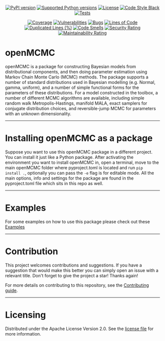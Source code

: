 <!--
SPDX-FileCopyrightText: 2024 Shell Global Solutions International B.V. All Rights Reserved.

SPDX-License-Identifier: Apache-2.0
-->

<div align="center">

[![PyPI version](https://img.shields.io/pypi/v/openmcmc.svg?logo=pypi&logoColor=FFE873)](https://pypi.org/project/openmcmc/)
[![Supported Python versions](https://img.shields.io/pypi/pyversions/openmcmc.svg?logo=python&logoColor=FFE873)](https://pypi.org/project/openmcmc/)
[![License](https://img.shields.io/badge/License-Apache_2.0-blue.svg)](https://opensource.org/licenses/Apache-2.0)
[![Code Style Black](https://img.shields.io/badge/code%20style-black-000000.svg)](https://github.com/psf/black)
[![Tests](https://github.com/sede-open/openMCMC/actions/workflows/run_tests.yml/badge.svg?branch=main)](https://github.com/sede-open/openMCMC/actions/workflows/run_tests.yml)

[![Coverage](https://sonarcloud.io/api/project_badges/measure?project=pyelq_openmcmc&metric=coverage)](https://sonarcloud.io/summary/new_code?id=pyelq_openmcmc)
[![Vulnerabilities](https://sonarcloud.io/api/project_badges/measure?project=pyelq_openmcmc&metric=vulnerabilities)](https://sonarcloud.io/summary/new_code?id=pyelq_openmcmc)
[![Bugs](https://sonarcloud.io/api/project_badges/measure?project=pyelq_openmcmc&metric=bugs)](https://sonarcloud.io/summary/new_code?id=pyelq_openmcmc)
[![Lines of Code](https://sonarcloud.io/api/project_badges/measure?project=pyelq_openmcmc&metric=ncloc)](https://sonarcloud.io/summary/new_code?id=pyelq_openmcmc)
[![Duplicated Lines (%)](https://sonarcloud.io/api/project_badges/measure?project=pyelq_openmcmc&metric=duplicated_lines_density)](https://sonarcloud.io/summary/new_code?id=pyelq_openmcmc)
[![Code Smells](https://sonarcloud.io/api/project_badges/measure?project=pyelq_openmcmc&metric=code_smells)](https://sonarcloud.io/summary/new_code?id=pyelq_openmcmc)
[![Security Rating](https://sonarcloud.io/api/project_badges/measure?project=pyelq_openmcmc&metric=security_rating)](https://sonarcloud.io/summary/new_code?id=pyelq_openmcmc)
[![Maintainability Rating](https://sonarcloud.io/api/project_badges/measure?project=pyelq_openmcmc&metric=sqale_rating)](https://sonarcloud.io/summary/new_code?id=pyelq_openmcmc)
</div>

# openMCMC
openMCMC is a package for constructing Bayesian models from distributional components, and then doing parameter 
estimation using Markov Chain Monte Carlo (MCMC) methods. The package supports a number of standard distributions used 
in Bayesian modelling (e.g. Normal, gamma, uniform), and a number of simple functional forms for the parameters of 
these distributions. For a model constructed in the toolbox, a number of different MCMC algorithms are available, 
including simple random walk Metropolis-Hastings, manifold MALA, exact samplers for conjugate distribution choices, 
and reversible-jump MCMC for parameters with an unknown dimensionality.
***

# Installing openMCMC as a package
Suppose you want to use this openMCMC package in a different project. You can install it just like a Python package.
After activating the environment you want to install openMCMC in, open a terminal, move to the main openMCMC folder
where pyproject.toml is located and run `pip install .`, optionally you can pass the `-e` flag is for editable mode.
All the main options, info and settings for the package are found in the pyproject.toml file which sits in this repo
as well.

***

# Examples
For some examples on how to use this package please check out these [Examples](https://github.com/sede-open/openMCMC/blob/main/examples)

***
# Contribution
This project welcomes contributions and suggestions. If you have a suggestion that would make this better you can 
simply open an issue with a relevant title. Don't forget to give the project a star! Thanks again!

For more details on contributing to this repository, see the [Contributing guide](https://github.com/sede-open/openMCMC/blob/main/CONTRIBUTING.md).

***
# Licensing

Distributed under the Apache License Version 2.0. See the [license file](https://github.com/sede-open/openMCMC/blob/main/LICENSE.md) for more information.
